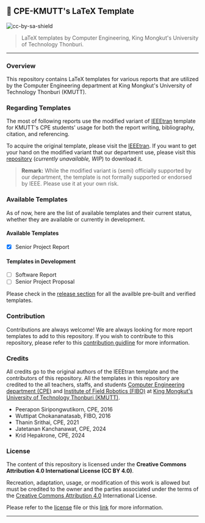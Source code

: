 ## 📝 CPE-KMUTT's LaTeX Template
![cc-by-sa-shield](https://img.shields.io/badge/License-CC%20BY--SA%204.0-lightgrey.svg)
> LaTeX templates by Computer Engineering, King Mongkut's University of Technology Thonburi.

---
### Overview
This repository contains LaTeX templates for various reports that are utilized by the Computer Engineering department at King Mongkut's University of Technology Thonburi (KMUTT).

### Regarding Templates
The most of following reports use the modified variant of [IEEEtran](https://www.ieee.org/conferences/publishing/templates.html) template for KMUTT's CPE students' usage for both the report writing, bibliography, citation, and referencing.

To acquire the original template, please visit the [IEEEtran](https://www.ieee.org/conferences/publishing/templates.html). If you want to get your hand on the modified variant that our department use, please visit this [repository]() (*currently unavailable, WIP*) to download it.

> **Remark:** While the modified variant is (semi) officially supported by our department, the template is not formally supported or endorsed by IEEE. Please use it at your own risk.

### Available Templates
As of now, here are the list of available templates and their current status, whether they are available or currently in development.

#### Available Templates
- [x] Senior Project Report

#### Templates in Development
- [ ] Software Report
- [ ] Senior Project Proposal

Please check in the [release section](https://github.com/kmutt-cpe-student/cpe-latex/releases) for all the availble pre-built and verified templates.

### Contribution

Contributions are always welcome! We are always looking for more report templates to add to this repository. If you wish to contribute to this repository, please refer to this [contribution guidline](./docs/contribution/guideline.md) for more information.

### Credits

All credits go to the original authors of the IEEEtran template and the contributors of this repository. All the templates in this repository are credited to the all teachers, staffs, and students [Computer Engineering department (CPE)](https://www.cpe.kmutt.ac.th/) and [Institute of Field Robotics (FIBO)](https://fibo.kmutt.ac.th/) at [King Mongkut's University of Technology Thonburi (KMUTT)](https://kmutt.ac.th).
- Peerapon Siripongwutikorn, CPE, 2016
- Wuttipat Chokananatasab, FIBO, 2016
- Thanin Srithai, CPE, 2021
- Jatetanan Kanchanawat, CPE, 2024
- Krid Hepakrone, CPE, 2024

### License

The content of this repository is licensed under the **Creative Commons Attribution 4.0 International License (CC BY 4.0)**.

Recreation, adaptation, usage, or modification of this work is allowed but must be credited to the owner and the parties associated under the terms of the [Creative Commons Attribution 4.0](http://creativecommons.org/licenses/by/4.0/) International License. 

Please refer to the [license](LICENSE) file or this [link](https://creativecommons.org/licenses/by/4.0/) for more information.

---



